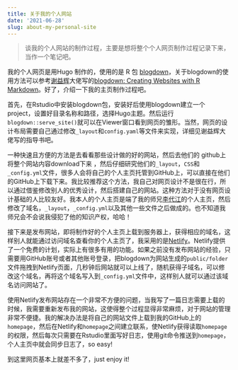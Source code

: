 ```yaml
---
title: 关于我的个人网站
date: '2021-06-28'
slug: about-my-personal-site
---
```

>谈我的个人网站的制作过程，主要是想将整个个人网页制作过程记录下来，当作一个笔记吧。

我的个人网页是用Hugo 制作的，使用的是 R 包 [blogdown](https://disq.us/url?url=https%3A%2F%2Fgithub.com%2Frstudio%2Fblogdown%3AmAY6yyl-LJyLUHOVCFLTv486H_Q&cuid=2743984)，关于blogdown的使用方法可以参考[谢益辉](https://yihui.org/)大佬写的[blogdown: Creating Websites with R Markdown](https://bookdown.org/yihui/blogdown/)。好了，介绍一下我的主页制作过程吧。

首先，在Rstudio中安装blogdown包，安装好后使用blogdown建立一个project，设置好目录名称和路径，选择Hugo主题。然后运行`blogdown::serve_site()`就可以在Viewer窗口看到网页的雏形。当然，网页的设计布局需要自己通过修改`_layout`和`config.yaml`等文件来实现，详细见谢益辉大佬写的指导书吧。

一种快速且方便的方法是去看看那些设计做的好的网站，然后去他们的 github上将整个网站内容download下来 ，然后仔细研究他们的`_layout`，`CSS`和`_config.yml`文件，很多人会将自己的个人主页托管到GitHub上，可以直接在他们的GitHub上下载下来。我比较推荐这个方法，我自己对网页设计不是很在行，所以通过借鉴修改别人的优秀设计，然后搭建自己的网站。这种方法对于没有网页设计基础的人比较友好。我本人的个人主页是端了我的师兄[李代江](https://daijiang.name/)的个人主页，然后修改了域名，`_layout`，`_config.yml`以及其他一些文件之后做成的。也不知道我师兄会不会说我侵犯了他的知识产权，哈哈！

接下来是发布网站，即将制作好的个人主页上载到服务器上，获得相应的域名，这样别人就能通过访问域名查看你的个人主页了，我采用的是[Netlify](https://www.netlify.com)。Netlify提供了一个免费的计划，实际上有很多有用的功能。如果之前没有发布网站的经验，只需要用GitHub账号或者其他账号登录，把blogdown为网站生成的`public/folder`文件拖拽到Netlify页面，几秒钟后网站就可以上线了，随机获得子域名，可以修改这个域名，再将这个域名写入到`_config.yml`文件中，这样别人就可以通过该域名访问网站了。

使用Netlify发布网站存在一个非常不方便的问题，当我写了一篇日志需要上载的时候，我需要重新发布我的网站，这使得整个过程显得非常麻烦，对于网站的管理非常不便捷。我的解决办法是将自己的网站文件上载到我的GitHub上的`homepage`，然后在Netlify和`homepage`之间建立联系，使Netlify获得读取`homepage`的权限，然后每次只需要在Rstudio里面写好日志，使用git命令推送到`homepage`，个人主页中就会同步日志了，so easy!

到这里网页基本上就差不多了，just enjoy it!

